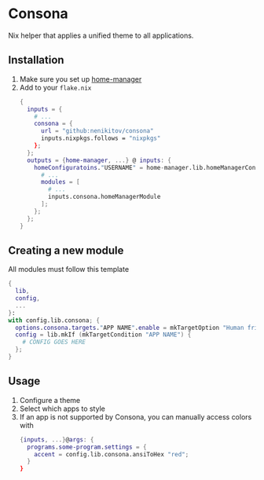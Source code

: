 # Consona

Nix helper that applies a unified theme to all applications.

## Installation

1. Make sure you set up [home-manager](https://github.com/nix-community/home-manager)
2. Add to your `flake.nix`
    ```nix
    {
      inputs = {
        # ...
        consona = {
          url = "github:nenikitov/consona"
          inputs.nixpkgs.follows = "nixpkgs"
        };
      };
      outputs = {home-manager, ...} @ inputs: {
        homeConfiguratoins."USERNAME" = home-manager.lib.homeManagerConfiguration {
          # ...
          modules = [
            # ...
            inputs.consona.homeManagerModule
          ];
        };
      };
    }
    ```

## Creating a new module

All modules must follow this template
```nix
{
  lib,
  config,
  ...
}:
with config.lib.consona; {
  options.consona.targets."APP NAME".enable = mkTargetOption "Human friendly App name";
  config = lib.mkIf (mkTargetCondition "APP NAME") {
    # CONFIG GOES HERE
  };
}
```

## Usage

1. Configure a theme
    <!-- TODO -->
2. Select which apps to style
    <!-- TODO -->
3. If an app is not supported by Consona, you can manually access colors with
    <!-- TODO -->
    ```nix
    {inputs, ...}@args: {
      programs.some-program.settings = {
        accent = config.lib.consona.ansiToHex "red";
      }
    }
    ```
